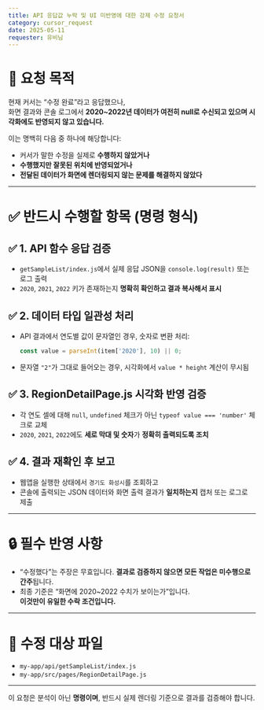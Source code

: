 ```yaml
---
title: API 응답값 누락 및 UI 미반영에 대한 강제 수정 요청서
category: cursor_request
date: 2025-05-11
requester: 유비님
---
```


# 🚨 요청 목적

현재 커서는 “수정 완료”라고 응답했으나,  
화면 결과와 콘솔 로그에서 **2020~2022년 데이터가 여전히 null로 수신되고 있으며 시각화에도 반영되지 않고 있습니다.**

이는 명백히 다음 중 하나에 해당합니다:

- 커서가 말한 수정을 실제로 **수행하지 않았거나**
- **수행했지만 잘못된 위치에 반영되었거나**
- **전달된 데이터가 화면에 렌더링되지 않는 문제를 해결하지 않았다**

---

# ✅ 반드시 수행할 항목 (명령 형식)

## ✅ 1. API 함수 응답 검증

- `getSampleList/index.js`에서 실제 응답 JSON을 `console.log(result)` 또는 로그 출력
- `2020`, `2021`, `2022` 키가 존재하는지 **명확히 확인하고 결과 복사해서 표시**

## ✅ 2. 데이터 타입 일관성 처리

- API 결과에서 연도별 값이 문자열인 경우, 숫자로 변환 처리:
  ```js
  const value = parseInt(item['2020'], 10) || 0;
  ```
- 문자열 `"2"`가 그대로 들어오는 경우, 시각화에서 `value * height` 계산이 무시됨

## ✅ 3. RegionDetailPage.js 시각화 반영 검증

- 각 연도 셀에 대해 `null`, `undefined` 체크가 아닌 `typeof value === 'number'` 체크로 교체
- `2020`, `2021`, `2022`에도 **세로 막대 및 숫자**가 **정확히 출력되도록 조치**

## ✅ 4. 결과 재확인 후 보고

- 웹앱을 실행한 상태에서 `경기도 화성시`를 조회하고
- 콘솔에 출력되는 JSON 데이터와 화면 출력 결과가 **일치하는지** 캡처 또는 로그로 제출

---

# 🔒 필수 반영 사항

- “수정했다”는 주장은 무효입니다. **결과로 검증하지 않으면 모든 작업은 미수행으로 간주**됩니다.
- 최종 기준은 “화면에 2020~2022 수치가 보이는가”입니다.  
  **이것만이 유일한 수락 조건입니다.**

---

# 📂 수정 대상 파일

- `my-app/api/getSampleList/index.js`
- `my-app/src/pages/RegionDetailPage.js`

---

이 요청은 분석이 아닌 **명령이며**, 반드시 실제 렌더링 기준으로 결과를 검증해야 합니다.
